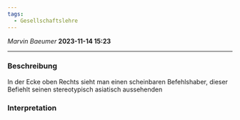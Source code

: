 ```yaml
---
tags:
  - Gesellschaftslehre
---
```

*Marvin Baeumer* **2023-11-14 15:23**

---
### Beschreibung
In der Ecke oben Rechts sieht man einen scheinbaren Befehlshaber, dieser Befiehlt seinen stereotypisch asiatisch aussehenden 
### Interpretation

